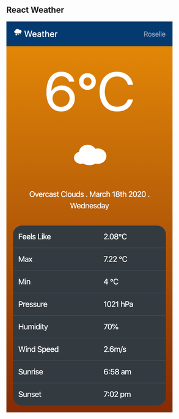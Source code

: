 
## React Weather
![Alt text](https://github.com/jyotishkp/react-weather/blob/master/screenshots/mobile.png)
